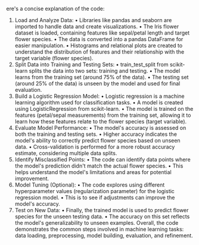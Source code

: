 ere's a concise explanation of the code:
1. Load and Analyze Data:
•	Libraries like pandas and seaborn are imported to handle data and create visualizations.
•	The Iris flower dataset is loaded, containing features like sepal/petal length and target flower species.
•	The data is converted into a pandas DataFrame for easier manipulation.
•	Histograms and relational plots are created to understand the distribution of features and their relationship with the target variable (flower species).
2. Split Data into Training and Testing Sets:
•	train_test_split from scikit-learn splits the data into two sets: training and testing.
•	The model learns from the training set (around 75% of the data).
•	The testing set (around 25% of the data) is unseen by the model and used for final evaluation.
3. Build a Logistic Regression Model:
•	Logistic regression is a machine learning algorithm used for classification tasks.
•	A model is created using LogisticRegression from scikit-learn.
•	The model is trained on the features (petal/sepal measurements) from the training set, allowing it to learn how these features relate to the flower species (target variable).
4. Evaluate Model Performance:
•	The model's accuracy is assessed on both the training and testing sets.
•	Higher accuracy indicates the model's ability to correctly predict flower species based on unseen data.
•	Cross-validation is performed for a more robust accuracy estimate, considering multiple data splits.
5. Identify Misclassified Points:
•	The code can identify data points where the model's prediction didn't match the actual flower species.
•	This helps understand the model's limitations and areas for potential improvement.
6. Model Tuning (Optional):
•	The code explores using different hyperparameter values (regularization parameter) for the logistic regression model.
•	This is to see if adjustments can improve the model's accuracy.
7. Test on New Data:
•	Finally, the trained model is used to predict flower species for the unseen testing data.
•	The accuracy on this set reflects the model's generalizability to unseen examples.
Overall, the code demonstrates the common steps involved in machine learning tasks: data loading, preprocessing, model building, evaluation, and refinement.

